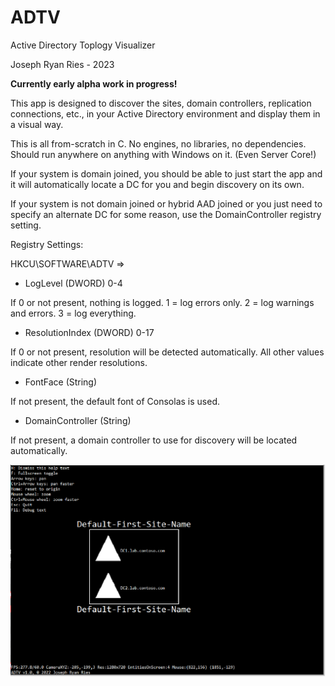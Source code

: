 # ADTV

Active Directory Toplogy Visualizer

Joseph Ryan Ries - 2023

**Currently early alpha work in progress!**

This app is designed to discover the sites, domain controllers, replication connections, etc., in your 
Active Directory environment and display them in a visual way.

This is all from-scratch in C. No engines, no libraries, no dependencies. Should run anywhere on anything with Windows on it. (Even Server Core!)

If your system is domain joined, you should be able to just start the app and it will automatically locate a DC for you and begin discovery on its own.

If your system is not domain joined or hybrid AAD joined or you just need to specify an alternate DC for some reason, use the DomainController registry setting.

Registry Settings:

HKCU\SOFTWARE\ADTV =>

- LogLevel (DWORD) 0-4

If 0 or not present, nothing is logged. 1 = log errors only. 2 = log warnings and errors. 3 = log everything.
- ResolutionIndex (DWORD) 0-17

If 0 or not present, resolution will be detected automatically. All other values indicate other render resolutions.
- FontFace (String)

If not present, the default font of Consolas is used.
- DomainController (String)

If not present, a domain controller to use for discovery will be located automatically.

![screenshot1](screenshot01.png)
